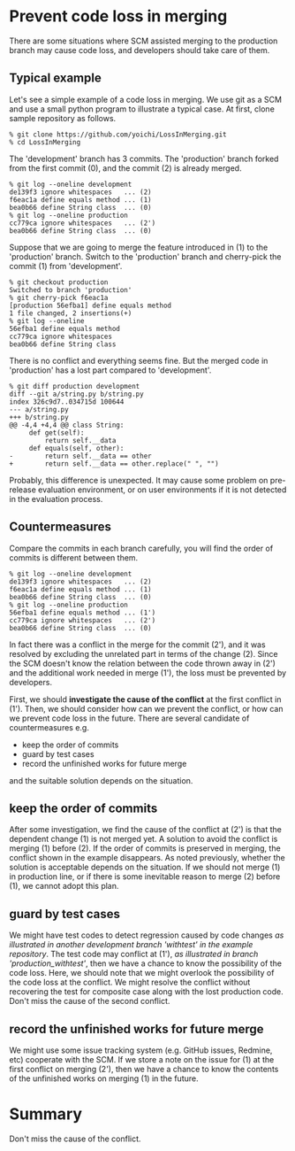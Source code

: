 # Prevent code loss in merging

There are some situations where SCM assisted merging
to the production branch may cause code loss, and developers
should take care of them.

## Typical example

Let's see a simple example of a code loss in merging.
We use git as a SCM and use a small python program to
illustrate a typical case.
At first, clone sample repository as follows.
```
% git clone https://github.com/yoichi/LossInMerging.git
% cd LossInMerging
```

The 'development' branch has 3 commits. The 'production' branch
forked from the first commit (0), and the commit (2)
is already merged.
```
% git log --oneline development
de139f3 ignore whitespaces   ... (2)
f6eac1a define equals method ... (1)
bea0b66 define String class  ... (0)
% git log --oneline production
cc779ca ignore whitespaces   ... (2')
bea0b66 define String class  ... (0)
```

Suppose that we are going to merge the
feature introduced in (1) to the 'production'
branch.
Switch to the 'production' branch and
cherry-pick the commit (1) from 'development'.
```
% git checkout production
Switched to branch 'production'
% git cherry-pick f6eac1a
[production 56efba1] define equals method
1 file changed, 2 insertions(+)
% git log --oneline
56efba1 define equals method
cc779ca ignore whitespaces
bea0b66 define String class
```

There is no conflict and everything seems fine.
But the merged code in 'production' has a lost part
compared to 'development'.

```
% git diff production development
diff --git a/string.py b/string.py
index 326c9d7..034715d 100644
--- a/string.py
+++ b/string.py
@@ -4,4 +4,4 @@ class String:
     def get(self):
         return self.__data
     def equals(self, other):
-        return self.__data == other
+        return self.__data == other.replace(" ", "")
```

Probably, this difference is unexpected. It may cause
some problem on pre-release evaluation environment, or
on user environments if it is not detected in the evaluation process.

## Countermeasures

Compare the commits in each branch carefully, you will find
the order of commits is different between them.
```
% git log --oneline development
de139f3 ignore whitespaces   ... (2)
f6eac1a define equals method ... (1)
bea0b66 define String class  ... (0)
% git log --oneline production
56efba1 define equals method ... (1')
cc779ca ignore whitespaces   ... (2')
bea0b66 define String class  ... (0)
```

In fact there was a conflict in the merge for the commit (2'),
and it was resolved by excluding the unrelated part in terms of
the change (2). Since the SCM doesn't know the relation between
the code thrown away in (2') and the additional work needed in
merge (1'), the loss must be prevented by developers.

First, we should **investigate the cause of the conflict**
at the first conflict in (1'). Then, we should consider
how can we prevent the conflict, or
how can we prevent code loss in the future.
There are several candidate of countermeasures e.g.
* keep the order of commits
* guard by test cases
* record the unfinished works for future merge

and the suitable solution depends on the situation.

## keep the order of commits

After some investigation, we find the cause of the conflict at (2') is
that the dependent change (1) is not merged yet.
A solution to avoid the conflict is merging (1) before (2).
If the order of commits is preserved in merging, the conflict
shown in the example disappears.
As noted previously, whether the solution is acceptable depends
on the situation. If we should not merge (1) in production line,
or if there is some inevitable reason to merge (2) before (1),
we cannot adopt this plan.

## guard by test cases

We might have test codes to detect regression caused by code changes
_as illustrated in another development branch 'withtest' in the example
repository_. The test code may conflict at (1'), _as illustrated in branch 'production_withtest'_,
then we have a chance to know the possibility of the code loss.
Here, we should note that we might overlook the possibility of the code loss at the conflict.
We might resolve the conflict without recovering the test for composite case along
with the lost production code. Don't miss the cause of the
second conflict.

## record the unfinished works for future merge

We might use some issue tracking system (e.g. GitHub issues, Redmine, etc)
cooperate with the SCM. If we store a note on the issue for (1)
at the first conflict on merging (2'), then we have a chance to know the contents of the
unfinished works on merging (1) in the future.

# Summary

Don't miss the cause of the conflict.
